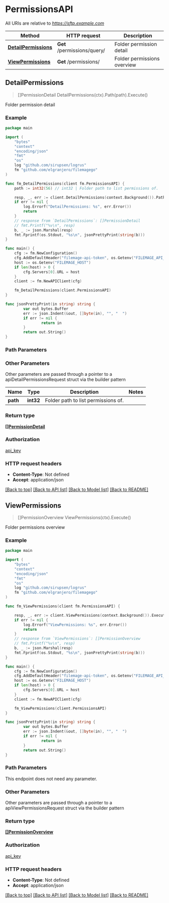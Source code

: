 # PermissionsAPI

All URIs are relative to *https://sftp.example.com*

Method | HTTP request | Description
------------- | ------------- | -------------
[**DetailPermissions**](PermissionsAPI.md#DetailPermissions) | **Get** /permissions/query/ | Folder permission detail
[**ViewPermissions**](PermissionsAPI.md#ViewPermissions) | **Get** /permissions/ | Folder permissions overview



## DetailPermissions

> []PermissionDetail DetailPermissions(ctx).Path(path).Execute()

Folder permission detail



### Example

```go
package main

import (
    "bytes"
    "context"
    "encoding/json"
    "fmt"
    "os"
    log "github.com/sirupsen/logrus"
    fm "github.com/elgranjero/filemagego"
)

func fm_DetailPermissions(client fm.PermissionsAPI) {
    path := int32(56) // int32 | Folder path to list permissions of.

    resp, _, err := client.DetailPermissions(context.Background()).Path(path).Execute()
    if err != nil {
        log.Errorf("DetailPermissions: %s", err.Error())
        return
    }
    // response from `DetailPermissions`: []PermissionDetail
    // fmt.Printf("%v\n", resp)
    b, _ := json.Marshal(resp)
    fmt.Fprintf(os.Stdout, "%s\n", jsonPrettyPrint(string(b)))
}

func main() {
    cfg := fm.NewConfiguration()
    cfg.AddDefaultHeader("filemage-api-token", os.Getenv("FILEMAGE_API_TOKEN"))
    host := os.Getenv("FILEMAGE_HOST")
    if len(host) > 0 {
        cfg.Servers[0].URL = host
    }
    client := fm.NewAPIClient(cfg)

    fm_DetailPermissions(client.PermissionsAPI)
}

func jsonPrettyPrint(in string) string {
        var out bytes.Buffer
        err := json.Indent(&out, []byte(in), "", "  ")
        if err != nil {
                return in
        }
        return out.String()
}

```

### Path Parameters



### Other Parameters

Other parameters are passed through a pointer to a apiDetailPermissionsRequest struct via the builder pattern


Name | Type | Description  | Notes
------------- | ------------- | ------------- | -------------
 **path** | **int32** | Folder path to list permissions of. | 

### Return type

[**[]PermissionDetail**](PermissionDetail.md)

### Authorization

[api_key](../README.md#api_key)

### HTTP request headers

- **Content-Type**: Not defined
- **Accept**: application/json

[[Back to top]](#) [[Back to API list]](../README.md#documentation-for-api-endpoints)
[[Back to Model list]](../README.md#documentation-for-models)
[[Back to README]](../README.md)


## ViewPermissions

> []PermissionOverview ViewPermissions(ctx).Execute()

Folder permissions overview



### Example

```go
package main

import (
    "bytes"
    "context"
    "encoding/json"
    "fmt"
    "os"
    log "github.com/sirupsen/logrus"
    fm "github.com/elgranjero/filemagego"
)

func fm_ViewPermissions(client fm.PermissionsAPI) {

    resp, _, err := client.ViewPermissions(context.Background()).Execute()
    if err != nil {
        log.Errorf("ViewPermissions: %s", err.Error())
        return
    }
    // response from `ViewPermissions`: []PermissionOverview
    // fmt.Printf("%v\n", resp)
    b, _ := json.Marshal(resp)
    fmt.Fprintf(os.Stdout, "%s\n", jsonPrettyPrint(string(b)))
}

func main() {
    cfg := fm.NewConfiguration()
    cfg.AddDefaultHeader("filemage-api-token", os.Getenv("FILEMAGE_API_TOKEN"))
    host := os.Getenv("FILEMAGE_HOST")
    if len(host) > 0 {
        cfg.Servers[0].URL = host
    }
    client := fm.NewAPIClient(cfg)

    fm_ViewPermissions(client.PermissionsAPI)
}

func jsonPrettyPrint(in string) string {
        var out bytes.Buffer
        err := json.Indent(&out, []byte(in), "", "  ")
        if err != nil {
                return in
        }
        return out.String()
}

```

### Path Parameters

This endpoint does not need any parameter.

### Other Parameters

Other parameters are passed through a pointer to a apiViewPermissionsRequest struct via the builder pattern


### Return type

[**[]PermissionOverview**](PermissionOverview.md)

### Authorization

[api_key](../README.md#api_key)

### HTTP request headers

- **Content-Type**: Not defined
- **Accept**: application/json

[[Back to top]](#) [[Back to API list]](../README.md#documentation-for-api-endpoints)
[[Back to Model list]](../README.md#documentation-for-models)
[[Back to README]](../README.md)

